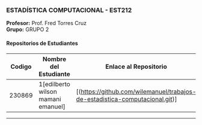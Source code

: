 

### ESTADÍSTICA COMPUTACIONAL - EST212
**Profesor:** Prof. Fred Torres Cruz  
**Grupo:** GRUPO 2

#### Repositorios de Estudiantes
| Codigo | Nombre del Estudiante | Enlace al Repositorio |
|--------------|-------------|-----------------|
| 230869|1[edilberto wilson mamani emanuel] | [(https://github.com/wilemanuel/trabajos-de-estadistica-computacional.git)] |

---
